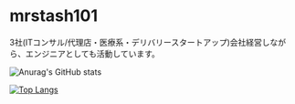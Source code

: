 # mrstash101
3社(ITコンサル/代理店・医療系・デリバリースタートアップ)会社経営しながら、エンジニアとしても活動しています。

![Anurag's GitHub stats](https://github-readme-stats.vercel.app/api?username=mrstash101&count_private=true)

[![Top Langs](https://github-readme-stats.vercel.app/api/top-langs/?username=mrstash101&layout=compact&hide=GLSL)](https://github.com/mrstash101)
